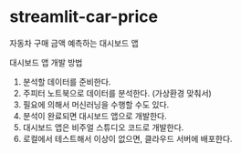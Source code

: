 # streamlit-car-price
자동차 구매 금액 예측하는 대시보드 앱


대시보드 앱 개발 방법

1. 분석할 데이터를 준비한다.
2. 주피터 노트북으로 데이터를 분석한다. (가상환경 맞춰서)
3. 필요에 의해서 머신러닝을 수행할 수도 있다.
4. 분석이 완료되면 대시보드 앱으로 개발한다.
5. 대시보드 앱은 비주얼 스튜디오 코드로 개발한다.
6. 로컬에서 테스트해서 이상이 없으면, 클라우드 서버에 배포한다.



